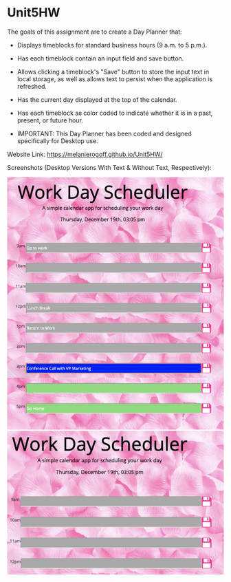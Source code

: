 # Unit5HW

The goals of this assignment are to create a Day Planner that:

* Displays timeblocks for standard business hours (9 a.m. to 5 p.m.).


* Has each timeblock contain an input field and save button.


* Allows clicking a timeblock's "Save" button to store the input text in local storage, as well as allows text to persist when the application is refreshed.


* Has the current day displayed at the top of the calendar.


* Has each timeblock as color coded to indicate whether it is in a past, present, or future hour.


* IMPORTANT: This Day Planner has been coded and designed specifically for Desktop use. 


Website Link: https://melanierogoff.github.io/Unit5HW/


Screenshots (Desktop Versions With Text & Without Text, Respectively):

![DeskText](assets/screenshots/desktext.png)
![DeskWithoutText](assets/screenshots/deskempty.png)
